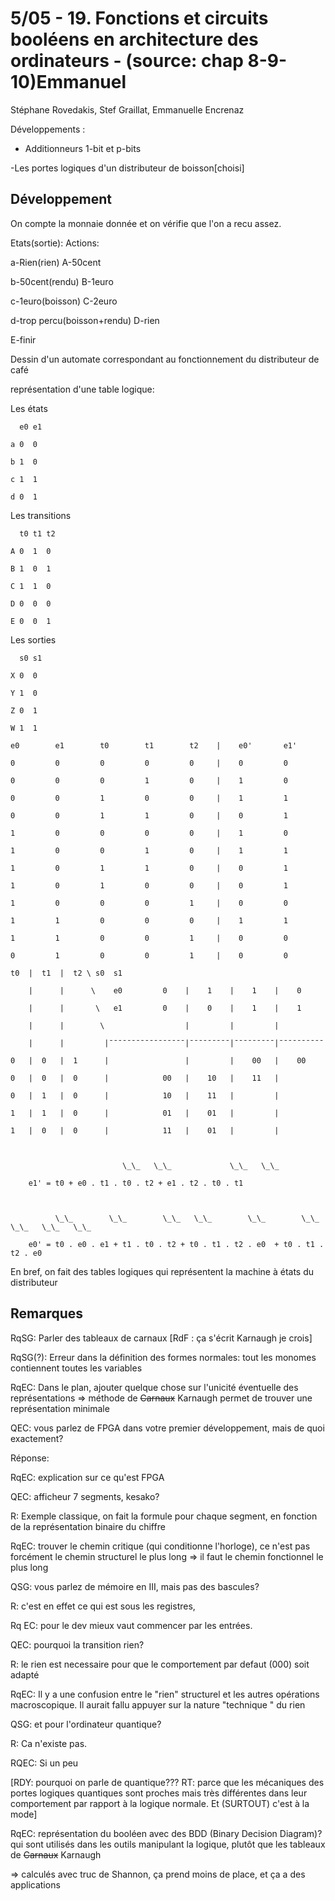# 5/05 - 19. Fonctions et circuits booléens en architecture des ordinateurs - (source:  chap 8-9-10)Emmanuel

Stéphane Rovedakis, Stef Graillat, Emmanuelle Encrenaz



Développements :

- Additionneurs 1-bit et p-bits

-Les portes logiques d'un distributeur de boisson[choisi]



## Développement

On compte la monnaie donnée et on vérifie que l'on a recu assez.



Etats(sortie):                            Actions:

a-Rien(rien)                              A-50cent

b-50cent(rendu)                           B-1euro

c-1euro(boisson)                          C-2euro

d-trop percu(boisson+rendu)               D-rien

E-finir



Dessin d'un automate correspondant au fonctionnement du distributeur de café



représentation d'une table logique:



Les états

```
  e0 e1

a 0  0

b 1  0

c 1  1

d 0  1
```


Les transitions

```
  t0 t1 t2

A 0  1  0

B 1  0  1

C 1  1  0

D 0  0  0

E 0  0  1
```


Les sorties

```
  s0 s1

X 0  0

Y 1  0

Z 0  1

W 1  1
```

```
e0        e1        t0        t1        t2    |    e0'       e1'

0         0         0         0         0     |    0         0

0         0         0         1         0     |    1         0

0         0         1         0         0     |    1         1

0         0         1         1         0     |    0         1

1         0         0         0         0     |    1         0

1         0         0         1         0     |    1         1

1         0         1         1         0     |    0         1

1         0         1         0         0     |    0         1

1         0         0         0         1     |    0         0

1         1         0         0         0     |    1         1

1         1         0         0         1     |    0         0

0         1         0         0         1     |    0         0
```

```
t0  |  t1  |  t2 \ s0  s1

    |      |      \    e0         0    |    1    |    1    |    0

    |      |       \   e1         0    |    0    |    1    |    1

    |      |        \                  |         |         |

    |      |         |¯¯¯¯¯¯¯¯¯¯¯¯¯¯¯¯¯|¯¯¯¯¯¯¯¯¯|¯¯¯¯¯¯¯¯¯|¯¯¯¯¯¯¯¯¯¯

0   |  0   |  1      |                 |         |    00   |    00

0   |  0   |  0      |            00   |    10   |    11   |

0   |  1   |  0      |            10   |    11   |         |

1   |  1   |  0      |            01   |    01   |         |

1   |  0   |  0      |            11   |    01   |         |



                         \_\_   \_\_             \_\_   \_\_

    e1' = t0 + e0 . t1 . t0 . t2 + e1 . t2 . t0 . t1



          \_\_        \_\_        \_\_   \_\_        \_\_        \_\_    \_\_   \_\_   \_\_

    e0' = t0 . e0 . e1 + t1 . t0 . t2 + t0 . t1 . t2 . e0  + t0 . t1 . t2 . e0
```


En bref, on fait des tables logiques qui représentent la machine à états du distributeur

## Remarques



RqSG: Parler des tableaux de carnaux [RdF : ça s'écrit Karnaugh je crois]



RqSG(?): Erreur dans la définition des formes normales: tout les monomes contiennent toutes les variables



RqEC: Dans le plan, ajouter quelque chose sur l'unicité éventuelle des représentations => méthode de ~~Carnaux~~ Karnaugh permet de trouver une représentation minimale



QEC: vous parlez de FPGA dans votre premier développement, mais de quoi exactement?

Réponse:

RqEC: explication sur ce qu'est FPGA



QEC: afficheur 7 segments, kesako?

R: Exemple classique, on fait la formule pour chaque segment, en fonction de la représentation binaire du chiffre



RqEC: trouver le chemin critique (qui conditionne l'horloge), ce n'est pas forcément le chemin structurel le plus long => il faut le chemin fonctionnel le plus long



QSG: vous parlez de mémoire en III, mais pas des bascules?

R: c'est en effet ce qui est sous les registres,



Rq EC: pour le dev mieux vaut commencer par les entrées.

QEC: pourquoi la transition rien?

R: le rien est necessaire pour que le comportement par defaut (000) soit adapté

RqEC: Il y a une confusion entre le "rien" structurel et les autres opérations macroscopique. Il aurait fallu appuyer sur la nature "technique " du rien



QSG:  et pour l'ordinateur quantique?

R: Ca n'existe pas.

RQEC: Si un peu

[RDY: pourquoi on parle de quantique??? RT: parce que les mécaniques des portes logiques quantiques sont proches mais très différentes dans leur comportement par rapport à la logique normale. Et (SURTOUT)  c'est à la mode]



RqEC: représentation du booléen avec des BDD (Binary Decision Diagram)?  qui sont utilisés dans les outils manipulant la logique, plutôt que les tableaux de ~~Carnaux~~ Karnaugh

=> calculés avec truc de Shannon, ça prend moins de place, et ça a des applications
